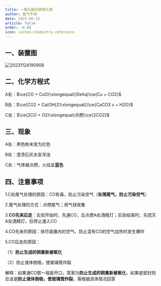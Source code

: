 ```yaml
---
title: 一氧化碳还原氧化铜
author: 氢气不纯
date: 2025-06-22
article: false
order: -0.88
icon: carbon:chemistry-reference
---
```


## 一、装置图

![20231124190908](https://img.edaychem.cn//img/20231124190908.jpg)​

## 二、化学方程式	

A处：$\ce{CO + CuO}\xlongequal{\Delta}\ce{Cu + CO2}$  

B处：$\ce{CO2 + Ca(OH)2}\xlongequal{}\ce{CaCO3 v + H2O}$  

C处：$\ce{2CO + O2}\xlongequal{点燃}\ce{2CO2}$  

## 三、现象

A处：黑色粉末变为红色

B处：澄清石灰水变浑浊

C处：气体被点燃，火焰呈**蓝色**

## 四、注意事项	

1.C处尾气处理的原因：CO有毒，防止污染空气（**处理尾气，防止污染空气**）

2.尾气处理的方式：点燃尾气；用气球收集

3.**CO先来后走**：实验开始时，先通CO，后点燃A处酒精灯；实验结束时，先熄灭A处酒精灯，后停止通入CO

4.CO先来的原因：排尽装置内的空气，防止混有CO的空气加热时发生爆炸

5.CO后走的原因：

（1）**防止生成的铜重新被氧化**

（2）防止液体倒吸，使玻璃管炸裂

解释：如果通CO那一端是开口，答案为**防止生成的铜重新被氧化**，如果是密封则应该是**防止液体倒吸，使玻璃管炸裂**，需根据具体情况回答
